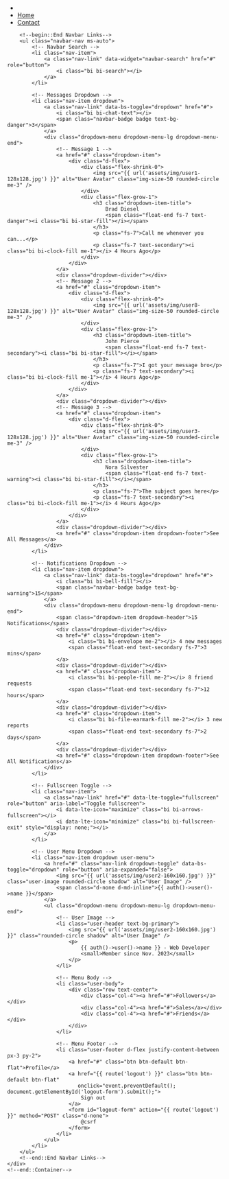 <nav class="app-header navbar navbar-expand bg-body">
    <!--begin::Container-->
    <div class="container-fluid">
        <!--begin::Start Navbar Links-->
        <ul class="navbar-nav">
            <li class="nav-item">
                <a class="nav-link" data-lte-toggle="sidebar" href="#" role="button">
                    <i class="bi bi-list"></i>
                </a>
            </li>
            <li class="nav-item d-none d-md-block"><a href="#" class="nav-link">Home</a></li>
            <li class="nav-item d-none d-md-block"><a href="#" class="nav-link">Contact</a></li>
        </ul>
        <!--end::Start Navbar Links-->

        <!--begin::End Navbar Links-->
        <ul class="navbar-nav ms-auto">
            <!-- Navbar Search -->
            <li class="nav-item">
                <a class="nav-link" data-widget="navbar-search" href="#" role="button">
                    <i class="bi bi-search"></i>
                </a>
            </li>

            <!-- Messages Dropdown -->
            <li class="nav-item dropdown">
                <a class="nav-link" data-bs-toggle="dropdown" href="#">
                    <i class="bi bi-chat-text"></i>
                    <span class="navbar-badge badge text-bg-danger">3</span>
                </a>
                <div class="dropdown-menu dropdown-menu-lg dropdown-menu-end">
                    <!-- Message 1 -->
                    <a href="#" class="dropdown-item">
                        <div class="d-flex">
                            <div class="flex-shrink-0">
                                <img src="{{ url('assets/img/user1-128x128.jpg') }}" alt="User Avatar" class="img-size-50 rounded-circle me-3" />
                            </div>
                            <div class="flex-grow-1">
                                <h3 class="dropdown-item-title">
                                    Brad Diesel
                                    <span class="float-end fs-7 text-danger"><i class="bi bi-star-fill"></i></span>
                                </h3>
                                <p class="fs-7">Call me whenever you can...</p>
                                <p class="fs-7 text-secondary"><i class="bi bi-clock-fill me-1"></i> 4 Hours Ago</p>
                            </div>
                        </div>
                    </a>
                    <div class="dropdown-divider"></div>
                    <!-- Message 2 -->
                    <a href="#" class="dropdown-item">
                        <div class="d-flex">
                            <div class="flex-shrink-0">
                                <img src="{{ url('assets/img/user8-128x128.jpg') }}" alt="User Avatar" class="img-size-50 rounded-circle me-3" />
                            </div>
                            <div class="flex-grow-1">
                                <h3 class="dropdown-item-title">
                                    John Pierce
                                    <span class="float-end fs-7 text-secondary"><i class="bi bi-star-fill"></i></span>
                                </h3>
                                <p class="fs-7">I got your message bro</p>
                                <p class="fs-7 text-secondary"><i class="bi bi-clock-fill me-1"></i> 4 Hours Ago</p>
                            </div>
                        </div>
                    </a>
                    <div class="dropdown-divider"></div>
                    <!-- Message 3 -->
                    <a href="#" class="dropdown-item">
                        <div class="d-flex">
                            <div class="flex-shrink-0">
                                <img src="{{ url('assets/img/user3-128x128.jpg') }}" alt="User Avatar" class="img-size-50 rounded-circle me-3" />
                            </div>
                            <div class="flex-grow-1">
                                <h3 class="dropdown-item-title">
                                    Nora Silvester
                                    <span class="float-end fs-7 text-warning"><i class="bi bi-star-fill"></i></span>
                                </h3>
                                <p class="fs-7">The subject goes here</p>
                                <p class="fs-7 text-secondary"><i class="bi bi-clock-fill me-1"></i> 4 Hours Ago</p>
                            </div>
                        </div>
                    </a>
                    <div class="dropdown-divider"></div>
                    <a href="#" class="dropdown-item dropdown-footer">See All Messages</a>
                </div>
            </li>

            <!-- Notifications Dropdown -->
            <li class="nav-item dropdown">
                <a class="nav-link" data-bs-toggle="dropdown" href="#">
                    <i class="bi bi-bell-fill"></i>
                    <span class="navbar-badge badge text-bg-warning">15</span>
                </a>
                <div class="dropdown-menu dropdown-menu-lg dropdown-menu-end">
                    <span class="dropdown-item dropdown-header">15 Notifications</span>
                    <div class="dropdown-divider"></div>
                    <a href="#" class="dropdown-item">
                        <i class="bi bi-envelope me-2"></i> 4 new messages
                        <span class="float-end text-secondary fs-7">3 mins</span>
                    </a>
                    <div class="dropdown-divider"></div>
                    <a href="#" class="dropdown-item">
                        <i class="bi bi-people-fill me-2"></i> 8 friend requests
                        <span class="float-end text-secondary fs-7">12 hours</span>
                    </a>
                    <div class="dropdown-divider"></div>
                    <a href="#" class="dropdown-item">
                        <i class="bi bi-file-earmark-fill me-2"></i> 3 new reports
                        <span class="float-end text-secondary fs-7">2 days</span>
                    </a>
                    <div class="dropdown-divider"></div>
                    <a href="#" class="dropdown-item dropdown-footer">See All Notifications</a>
                </div>
            </li>

            <!-- Fullscreen Toggle -->
            <li class="nav-item">
                <a class="nav-link" href="#" data-lte-toggle="fullscreen" role="button" aria-label="Toggle fullscreen">
                    <i data-lte-icon="maximize" class="bi bi-arrows-fullscreen"></i>
                    <i data-lte-icon="minimize" class="bi bi-fullscreen-exit" style="display: none;"></i>
                </a>
            </li>

            <!-- User Menu Dropdown -->
            <li class="nav-item dropdown user-menu">
                <a href="#" class="nav-link dropdown-toggle" data-bs-toggle="dropdown" role="button" aria-expanded="false">
                    <img src="{{ url('assets/img/user2-160x160.jpg') }}" class="user-image rounded-circle shadow" alt="User Image" />
                    <span class="d-none d-md-inline">{{ auth()->user()->name }}</span>
                </a>
                <ul class="dropdown-menu dropdown-menu-lg dropdown-menu-end">
                    <!-- User Image -->
                    <li class="user-header text-bg-primary">
                        <img src="{{ url('assets/img/user2-160x160.jpg') }}" class="rounded-circle shadow" alt="User Image" />
                        <p>
                            {{ auth()->user()->name }} - Web Developer
                            <small>Member since Nov. 2023</small>
                        </p>
                    </li>

                    <!-- Menu Body -->
                    <li class="user-body">
                        <div class="row text-center">
                            <div class="col-4"><a href="#">Followers</a></div>
                            <div class="col-4"><a href="#">Sales</a></div>
                            <div class="col-4"><a href="#">Friends</a></div>
                        </div>
                    </li>

                    <!-- Menu Footer -->
                    <li class="user-footer d-flex justify-content-between px-3 py-2">
                        <a href="#" class="btn btn-default btn-flat">Profile</a>
                        <a href="{{ route('logout') }}" class="btn btn-default btn-flat" 
                           onclick="event.preventDefault(); document.getElementById('logout-form').submit();">
                            Sign out
                        </a>
                        <form id="logout-form" action="{{ route('logout') }}" method="POST" class="d-none">
                            @csrf
                        </form>
                    </li>
                </ul>
            </li>
        </ul>
        <!--end::End Navbar Links-->
    </div>
    <!--end::Container-->
</nav>
